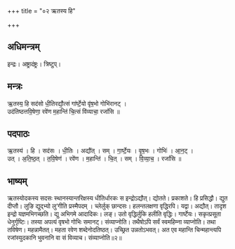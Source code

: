 +++
title = "०२ ऋतस्य हि"

+++
## अधिमन्त्रम्
इन्द्रः। अष्ट्रादंष्ट्रः। त्रिष्टुप्।

## मन्त्रः
ऋ॒तस्य॒ हि सद॑सो धी॒तिरद्यौ॒त्सं गा॑र्ष्टे॒यो वृ॑ष॒भो गोभि॑रानट् ।  
उद॑तिष्ठत्तवि॒षेणा॒ रवे॑ण म॒हान्ति॑ चि॒त्सं वि॑व्याचा॒ रजां॑सि ॥

## पदपाठः
ऋ॒तस्य॑ । हि । सद॑सः । धी॒तिः । अद्यौ॑त् । सम् । गा॒र्ष्टे॒यः । वृ॒ष॒भः । गोभिः॑ । आ॒न॒ट् ।  
उत् । अ॒ति॒ष्ठ॒त् । त॒वि॒षेण॑ । रवे॑ण । म॒हान्ति॑ । चि॒त् । सम् । वि॒व्या॒च॒ । रजां॑सि ॥

## भाष्यम्
ऋतस्योदकस्य सदसः स्थानस्यान्तरिक्षस्य धीतिर्धारकः स इन्द्रोऽद्यौत्। द्योतते। प्रकाशते। हि प्रसिद्धौ। द्युत दीप्तौ। लुङि द्युद्भ्यो लु‘गीति प्रस्मैपदम् । च्लेर्लुक् छान्दसः। हलन्तलक्षणा वृद्धिरपि। यद्वा। अद्यौत्। तादृश इन्द्रो यज्ञमभिगच्छति। द्यु अभिगमे आदादिकः। लङ्। उतो वृद्धिर्लुकि हलीति वृद्धिः। गार्ष्टेयः। सकृत्प्रसूता धेनुर्गृष्टिः। तस्या अपत्यं वृषभो गोभिः समानट्। संव्याप्नोति। तथैषोऽपि सर्वं स्वमहिम्ना व्याप्नोति। तथा तविषेण। महन्नामैतत्। महता रवेण शब्देनोदतिष्ठत्। उच्छ्रित उन्नतोऽभवत्। अत एव महान्ति चिन्महान्त्यपि रजांस्युदकानि भुवनानि वा सं विव्याच। संव्याप्नोति॥२॥